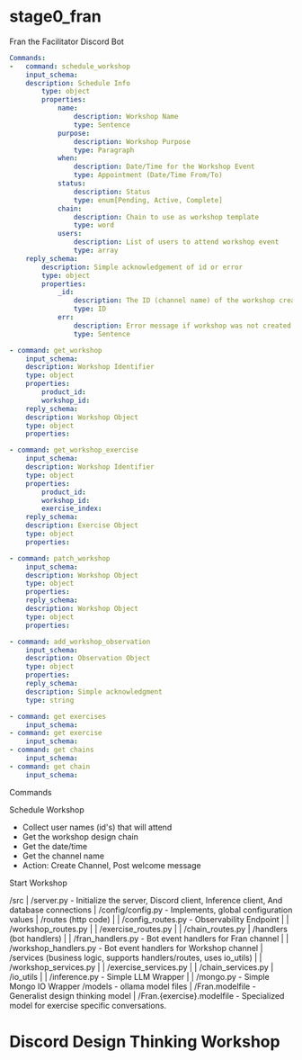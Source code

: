 # stage0_fran
Fran the Facilitator Discord Bot

```yaml
Commands:
-   command: schedule_workshop
    input_schema:
    description: Schedule Info
        type: object
        properties:
            name:
                description: Workshop Name
                type: Sentence
            purpose:
                description: Workshop Purpose
                type: Paragraph
            when:
                description: Date/Time for the Workshop Event
                type: Appointment (Date/Time From/To)
            status:
                description: Status
                type: enum[Pending, Active, Complete]
            chain:
                description: Chain to use as workshop template
                type: word
            users:
                description: List of users to attend workshop event
                type: array
    reply_schema:
        description: Simple acknowledgement of id or error
        type: object
        properties:
            _id:
                description: The ID (channel name) of the workshop created
                type: ID
            err:
                description: Error message if workshop was not created.
                type: Sentence

- command: get_workshop
    input_schema:
    description: Workshop Identifier
    type: object
    properties:
        product_id:
        workshop_id:
    reply_schema:
    description: Workshop Object
    type: object
    properties:

- command: get_workshop_exercise
    input_schema:
    description: Workshop Identifier
    type: object
    properties:
        product_id:
        workshop_id:
        exercise_index:
    reply_schema:
    description: Exercise Object
    type: object
    properties:

- command: patch_workshop
    input_schema:
    description: Workshop Object
    type: object
    properties:
    reply_schema:
    description: Workshop Object
    type: object
    properties:

- command: add_workshop_observation
    input_schema:
    description: Observation Object
    type: object
    properties:
    reply_schema:
    description: Simple acknowledgment
    type: string

- command: get exercises
    input_schema:
- command: get exercise
    input_schema:
- command: get chains
    input_schema:
- command: get chain
    input_schema:
```



Commands

Schedule Workshop
- Collect user names (id's) that will attend
- Get the workshop design chain
- Get the date/time
- Get the channel name
- Action: Create Channel, Post welcome message

Start Workshop

/src
| /server.py - Initialize the server, Discord client, Inference client, And database connections
| /config/config.py - Implements, global configuration values
| /routes (http code)
| | /config_routes.py - Observability Endpoint
| | /workshop_routes.py 
| | /exercise_routes.py
| | /chain_routes.py 
| /handlers (bot handlers)
| | /fran_handlers.py - Bot event handlers for Fran channel
| | /workshop_handlers.py - Bot event handlers for Workshop channel
| /services (business logic, supports handlers/routes, uses io_utils)
| | /workshop_services.py
| | /exercise_services.py
| | /chain_services.py
| /io_utils
| | /inference.py - Simple LLM Wrapper
| | /mongo.py - Simple Mongo IO Wrapper
/models - ollama model files
| /Fran.modelfile - Generalist design thinking model
| /Fran.{exercise}.modelfile - Specialized model for exercise specific conversations.
# Discord Design Thinking Workshop
